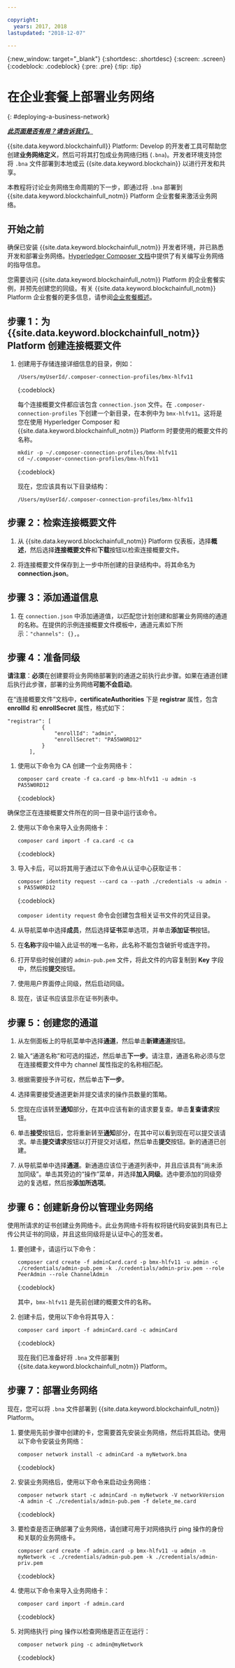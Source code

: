 ```yaml
---

copyright:
  years: 2017, 2018
lastupdated: "2018-12-07"

---
```


{:new_window: target="_blank"}
{:shortdesc: .shortdesc}
{:screen: .screen}
{:codeblock: .codeblock}
{:pre: .pre}
{:tip: .tip}

# 在企业套餐上部署业务网络
{: #deploying-a-business-network}


***[此页面是否有用？请告诉我们。](https://www.surveygizmo.com/s3/4501493/IBM-Blockchain-Documentation)***


{{site.data.keyword.blockchainfull}} Platform: Develop 的开发者工具可帮助您创建**业务网络定义**，然后可将其打包成业务网络归档 (`.bna`)。开发者环境支持您将 `.bna` 文件部署到本地或云 {{site.data.keyword.blockchain}} 以进行开发和共享。

本教程将讨论业务网络生命周期的下一步，即通过将 `.bna` 部署到 {{site.data.keyword.blockchainfull_notm}} Platform 企业套餐来激活业务网络。

## 开始之前

确保已安装 {{site.data.keyword.blockchainfull_notm}} 开发者环境，并已熟悉开发和部署业务网络。[Hyperledger Composer 文档](https://hyperledger.github.io/composer/latest/business-network/business-network-index)中提供了有关编写业务网络的指导信息。

您需要访问 {{site.data.keyword.blockchainfull_notm}} Platform 的企业套餐实例，并预先创建您的同级。有关 {{site.data.keyword.blockchainfull_notm}} Platform 企业套餐的更多信息，请参阅[企业套餐概述](./enterprise_plan.html)。

## 步骤 1：为 {{site.data.keyword.blockchainfull_notm}} Platform 创建连接概要文件

1. 创建用于存储连接详细信息的目录，例如：

    ```
    /Users/myUserId/.composer-connection-profiles/bmx-hlfv11
    ```
    {:codeblock}

    每个连接概要文件都应该包含 `connection.json` 文件。在 `.composer-connection-profiles` 下创建一个新目录，在本例中为 `bmx-hlfv11`。这将是您在使用 Hyperledger Composer 和 {{site.data.keyword.blockchainfull_notm}} Platform 时要使用的概要文件的名称。

    ```
    mkdir -p ~/.composer-connection-profiles/bmx-hlfv11
    cd ~/.composer-connection-profiles/bmx-hlfv11
    ```
    {:codeblock}

    现在，您应该具有以下目录结构：

    ```
    /Users/myUserId/.composer-connection-profiles/bmx-hlfv11
    ```

## 步骤 2：检索连接概要文件

1. 从 {{site.data.keyword.blockchainfull_notm}} Platform 仪表板，选择**概述**，然后选择**连接概要文件**和**下载**按钮以检索连接概要文件。

2. 将连接概要文件保存到上一步中所创建的目录结构中。将其命名为 **connection.json**。

## 步骤 3：添加通道信息

1. 在 `connection.json` 中添加通道值，以匹配您计划创建和部署业务网络的通道的名称。在提供的示例连接概要文件模板中，通道元素如下所示：`"channels": {},`。

## 步骤 4：准备同级

**请注意**：**必须**在创建要将业务网络部署到的通道之前执行此步骤。如果在通道创建后执行此步骤，部署的业务网络**可能不会启动**。

在“连接概要文件”文档中，**certificateAuthorities** 下是 **registrar** 属性，包含 **enrollId** 和 **enrollSecret** 属性，格式如下：

 ```
"registrar": [
            {
                "enrollId": "admin",
                "enrollSecret": "PA55W0RD12"
            }
        ],
 ```

1. 使用以下命令为 CA 创建一个业务网络卡：

    ```
    composer card create -f ca.card -p bmx-hlfv11 -u admin -s PA55W0RD12
    ```
    {:codeblock}

  确保您正在连接概要文件所在的同一目录中运行该命令。

2. 使用以下命令来导入业务网络卡：

    ```
   composer card import -f ca.card -c ca
   ```
    {:codeblock}

3. 导入卡后，可以将其用于通过以下命令从认证中心获取证书：

    ```
    composer identity request --card ca --path ./credentials -u admin -s PA55W0RD12
    ```
    {:codeblock}

    `composer identity request` 命令会创建包含相关证书文件的凭证目录。

4. 从导航菜单中选择**成员**，然后选择**证书**菜单选项，并单击**添加证书**按钮。

5. 在**名称**字段中输入此证书的唯一名称，此名称不能包含破折号或连字符。

6. 打开早些时候创建的 `admin-pub.pem` 文件，将此文件的内容复制到 **Key** 字段中，然后按**提交**按钮。

7. 使用用户界面停止同级，然后启动同级。

8. 现在，该证书应该显示在证书列表中。

## 步骤 5：创建您的通道

1. 从左侧面板上的导航菜单中选择**通道**，然后单击**新建通道**按钮。

2. 输入“通道名称”和可选的描述，然后单击**下一步**。请注意，通道名称必须与您在连接概要文件中为 channel 属性指定的名称相匹配。

3. 根据需要授予许可权，然后单击**下一步**。

4. 选择需要接受通道更新并提交请求的操作员数量的策略。

5. 您现在应该转至**通知**部分，在其中应该有新的请求要复查。单击**复查请求**按钮。

6. 单击**接受**按钮后，您将重新转至**通知**部分，在其中可以看到现在可以提交该请求。单击**提交请求**按钮以打开提交对话框，然后单击**提交**按钮。新的通道已创建。

7. 从导航菜单中选择**通道**。新通道应该位于通道列表中，并且应该具有“尚未添加同级”。单击其旁边的“操作”菜单，并选择**加入同级**。选中要添加的同级旁边的复选框，然后按**添加所选项**。

## 步骤 6：创建新身份以管理业务网络

使用所请求的证书创建业务网络卡。此业务网络卡将有权将链代码安装到具有已上传公共证书的同级，并且这些同级将是认证中心的签发者。

1. 要创建卡，请运行以下命令：

    ```
    composer card create -f adminCard.card -p bmx-hlfv11 -u admin -c ./credentials/admin-pub.pem -k ./credentials/admin-priv.pem --role PeerAdmin --role ChannelAdmin
    ```
    {:codeblock}

    其中，`bmx-hlfv11` 是先前创建的概要文件的名称。

2. 创建卡后，使用以下命令将其导入：

    ```
   composer card import -f adminCard.card -c adminCard
   ```
    {:codeblock}

    现在我们已准备好将 `.bna` 文件部署到 {{site.data.keyword.blockchainfull_notm}} Platform。


## 步骤 7：部署业务网络

现在，您可以将 `.bna` 文件部署到 {{site.data.keyword.blockchainfull_notm}} Platform。

1. 要使用先前步骤中创建的卡，您需要首先安装业务网络，然后将其启动。使用以下命令安装业务网络：

   ```
   composer network install -c adminCard -a myNetwork.bna
   ```
   {:codeblock}

2. 安装业务网络后，使用以下命令来启动业务网络：

    ```
    composer network start -c adminCard -n myNetwork -V networkVersion -A admin -C ./credentials/admin-pub.pem -f delete_me.card
    ```
    {:codeblock}

3. 要检查是否正确部署了业务网络，请创建可用于对网络执行 ping 操作的身份和关联的业务网络卡。

    ```
    composer card create -f admin.card -p bmx-hlfv11 -u admin -n myNetwork -c ./credentials/admin-pub.pem -k ./credentials/admin-priv.pem
    ```
    {:codeblock}

4. 使用以下命令来导入业务网络卡：

    ```
    composer card import -f admin.card
    ```
    {:codeblock}

5. 对网络执行 ping 操作以检查网络是否正在运行：

    ```
    composer network ping -c admin@myNetwork
    ```
    {:codeblock}

